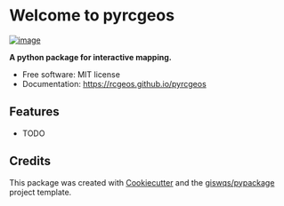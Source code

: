 # Welcome to pyrcgeos


[![image](https://img.shields.io/pypi/v/pyrcgeos.svg)](https://pypi.python.org/pypi/pyrcgeos)


**A python package for interactive mapping.**


-   Free software: MIT license
-   Documentation: <https://rcgeos.github.io/pyrcgeos>
    

## Features

-   TODO

## Credits

This package was created with [Cookiecutter](https://github.com/cookiecutter/cookiecutter) and the [giswqs/pypackage](https://github.com/giswqs/pypackage) project template.
